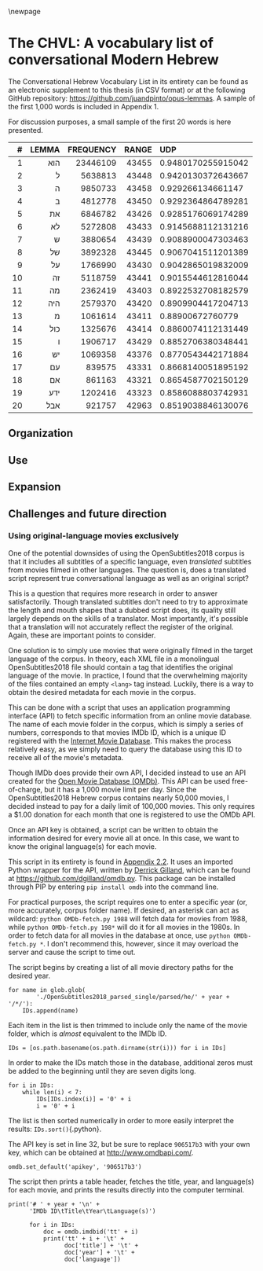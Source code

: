 \newpage

# The CHVL: A vocabulary list of conversational Modern Hebrew

The Conversational Hebrew Vocabulary List in its entirety can be found as an electronic supplement to this thesis (in CSV format) or at the following GitHub repository: <https://github.com/juandpinto/opus-lemmas>. A sample of the first 1,000 words is included in Appendix 1.

For discussion purposes, a small sample of the first 20 words is here presented.

|\# |LEMMA   | FREQUENCY| RANGE|UDP                |
|--:|-------:|---------:|-----:|:------------------|
1   |הוא     |23446109  |43455|0.9480170255915042|
2   |ל       |5638813   |43448|0.9420130372643667|
3   |ה       |9850733   |43458|0.929266134661147  |
4   |ב       |4812778   |43450|0.9292364864789281|
5   |את      |6846782   |43426|0.9285176069174289|
6   |לא      |5272808   |43433|0.9145688112131216|
7   |ש       |3880654   |43439|0.9088900047303463|
8   |של      |3892328   |43445|0.9067041511201389|
9   |על      |1766990   |43430|0.9042865019832009|
10  |זה      |5118759   |43441|0.9015544612816044|
11  |מה      |2362419   |43403|0.8922532708182579|
12  |היה     |2579370   |43420|0.8909904417204713|
13  |מ       |1061614   |43411|0.88900672760779   |
14  |כול     |1325676   |43414|0.8860074112131449|
15  |ו       |1906717   |43429|0.8852706380348441|
16  |יש      |1069358   |43376|0.8770543442171884|
17  |עם      |839575    |43331|0.8668140051895192|
18  |אם      |861163    |43321|0.8654587702150129|
19  |ידע     |1202416   |43323|0.8586088803742931|
20  |אבל     |921757    |42963|0.8519038846130076|




## Organization




## Use


## Expansion


## Challenges and future direction


### Using original-language movies exclusively

One of the potential downsides of using the OpenSubtitles2018 corpus is that it includes all subtitles of a specific language, even *translated* subtitles from movies filmed in other languages. The question is, does a translated script represent true conversational language as well as an original script?

This is a question that requires more research in order to answer satisfactorily. Though translated subtitles don't need to try to approximate the length and mouth shapes that a dubbed script does, its quality still largely depends on the skills of a translator. Most importantly, it's possible that a translation will not accurately reflect the register of the original. Again, these are important points to consider.

One solution is to simply use movies that were originally filmed in the target language of the corpus. In theory, each XML file in a monolingual OpenSubtitles2018 file should contain a tag that identifies the original language of the movie.<!-- cite article --> In practice, I found that the overwhelming majority of the files contained an empty `<lang>` tag instead. Luckily, there is a way to obtain the desired metadata for each movie in the corpus.

This can be done with a script that uses an application programming interface (API) to fetch specific information from an online movie database. The name of each movie folder in the corpus, which is simply a series of numbers, corresponds to that movies IMDb ID, which is a unique ID registered with the [Internet Movie Database](http://www.imdb.com/). This makes the process relatively easy, as we simply need to query the database using this ID to receive all of the movie's metadata.

Though IMDb does provide their own API, I decided instead to use an API created for the [Open Movie Database (OMDb)](http://www.omdbapi.com/). This API can be used free-of-charge, but it has a 1,000 movie limit per day. Since the OpenSubtitles2018 Hebrew corpus contains nearly 50,000 movies, I decided instead to pay for a daily limit of 100,000 movies. This only requires a $1.00 donation for each month that one is registered to use the OMDb API.

Once an API key is obtained, a script can be written to obtain the information desired for every movie all at once. In this case, we want to know the original language(s) for each movie.

This script in its entirety is found in [Appendix 2.2](14_appendix_2.md). It uses an imported Python wrapper for the API, written by [Derrick Gilland](https://github.com/dgilland), which can be found at <https://github.com/dgilland/omdb.py>. This package can be installed through PIP by entering `pip install omdb` into the command line.<!-- I need to have a small section or at least a footnote that explains the level of knowledge of Python required to use my scripts -->

For practical purposes, the script requires one to enter a specific year (or, more accurately, corpus folder name). If desired, an asterisk can act as wildcard: `python OMDb-fetch.py 1988` will fetch data for movies from 1988, while `python OMDb-fetch.py 198*` will do it for all movies in the 1980s. In order to fetch data for all movies in the database at once, use `python OMDb-fetch.py *`. I don't recommend this, however, since it may overload the server and cause the script to time out.

The script begins by creating a list of all movie directory paths for the desired year.

``` {#OMDb-fetch .python .numberLines startFrom="15"}
for name in glob.glob(
        './OpenSubtitles2018_parsed_single/parsed/he/' + year + '/*/'):
    IDs.append(name)
```

Each item in the list is then trimmed to include only the name of the movie folder, which is *almost* equivalent to the IMDb ID.

``` {#OMDb-fetch .python .numberLines startFrom="20"}
IDs = [os.path.basename(os.path.dirname(str(i))) for i in IDs]
```

In order to make the IDs match those in the database, additional zeros must be added to the beginning until they are seven digits long.

``` {#OMDb-fetch .python .numberLines startFrom="23"}
for i in IDs:
    while len(i) < 7:
        IDs[IDs.index(i)] = '0' + i
        i = '0' + i
```

The list is then sorted numerically in order to more easily interpret the results: `IDs.sort()`{.python}.

The API key is set in line 32, but be sure to replace `906517b3` with your own key, which can be obtained at <http://www.omdbapi.com/>.

``` {#OMDb-fetch .python .numberLines startFrom="32"}
omdb.set_default('apikey', '906517b3')
```

The script then prints a table header, fetches the title, year, and language(s) for each movie, and prints the results directly into the computer terminal.

``` {#OMDb-fetch .python .numberLines startFrom="35"}
print('# ' + year + '\n' +
      'IMDb ID\tTitle\tYear\tLanguage(s)')
```

``` {#OMDb-fetch .python .numberLines startFrom="39"}
      for i in IDs:
          doc = omdb.imdbid('tt' + i)
          print('tt' + i + '\t' +
                doc['title'] + '\t' +
                doc['year'] + '\t' +
                doc['language'])
```
